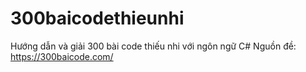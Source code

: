 # 300baicodethieunhi
Hướng dẫn và giải 300 bài code thiếu nhi với ngôn ngữ C#
Nguồn đề: https://300baicode.com/
